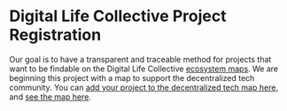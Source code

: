 # Digital Life Collective Project Registration

Our goal is to have a transparent and traceable method for projects that want to be findable on the Digital Life Collective [ecosystem maps](https://kumu.io/DigLife/ecosystem-directory#map-of-maps). We are beginning this project with a map to support the decentralized tech community. You can [add your project to the decentralized tech map here](https://forms-diglife.herokuapp.com/#/form/11f40902f7c7485e), and [see the map here](https://kumu.io/DigLife/decentralized-tech).
